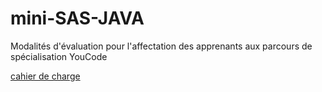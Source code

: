 # mini-SAS-JAVA
Modalités d'évaluation pour l'affectation des apprenants aux parcours de spécialisation YouCode

[cahier de charge](https://docs.google.com/document/d/1WRKxR1xPn9gTyANZIX2HPCdTnR4942Cez6eF-qQ4JGk/edit?usp=sharing)
